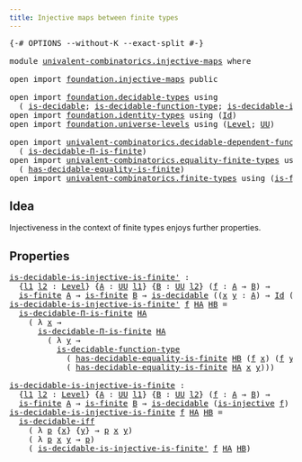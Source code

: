 ```yaml
---
title: Injective maps between finite types
---
```


<pre class="Agda"><a id="61" class="Symbol">{-#</a> <a id="65" class="Keyword">OPTIONS</a> <a id="73" class="Pragma">--without-K</a> <a id="85" class="Pragma">--exact-split</a> <a id="99" class="Symbol">#-}</a>

<a id="104" class="Keyword">module</a> <a id="111" href="univalent-combinatorics.injective-maps.html" class="Module">univalent-combinatorics.injective-maps</a> <a id="150" class="Keyword">where</a>

<a id="157" class="Keyword">open</a> <a id="162" class="Keyword">import</a> <a id="169" href="foundation.injective-maps.html" class="Module">foundation.injective-maps</a> <a id="195" class="Keyword">public</a>

<a id="203" class="Keyword">open</a> <a id="208" class="Keyword">import</a> <a id="215" href="foundation.decidable-types.html" class="Module">foundation.decidable-types</a> <a id="242" class="Keyword">using</a>
  <a id="250" class="Symbol">(</a> <a id="252" href="foundation.decidable-types.html#1828" class="Function">is-decidable</a><a id="264" class="Symbol">;</a> <a id="266" href="foundation.decidable-types.html#4398" class="Function">is-decidable-function-type</a><a id="292" class="Symbol">;</a> <a id="294" href="foundation.decidable-types.html#5464" class="Function">is-decidable-iff</a><a id="310" class="Symbol">)</a>
<a id="312" class="Keyword">open</a> <a id="317" class="Keyword">import</a> <a id="324" href="foundation.identity-types.html" class="Module">foundation.identity-types</a> <a id="350" class="Keyword">using</a> <a id="356" class="Symbol">(</a><a id="357" href="foundation-core.identity-types.html#641" class="Datatype">Id</a><a id="359" class="Symbol">)</a>
<a id="361" class="Keyword">open</a> <a id="366" class="Keyword">import</a> <a id="373" href="foundation.universe-levels.html" class="Module">foundation.universe-levels</a> <a id="400" class="Keyword">using</a> <a id="406" class="Symbol">(</a><a id="407" href="Agda.Primitive.html#597" class="Postulate">Level</a><a id="412" class="Symbol">;</a> <a id="414" href="foundation-core.universe-levels.html#222" class="Primitive">UU</a><a id="416" class="Symbol">)</a>

<a id="419" class="Keyword">open</a> <a id="424" class="Keyword">import</a> <a id="431" href="univalent-combinatorics.decidable-dependent-function-types.html" class="Module">univalent-combinatorics.decidable-dependent-function-types</a> <a id="490" class="Keyword">using</a>
  <a id="498" class="Symbol">(</a> <a id="500" href="univalent-combinatorics.decidable-dependent-function-types.html#2089" class="Function">is-decidable-Π-is-finite</a><a id="524" class="Symbol">)</a>
<a id="526" class="Keyword">open</a> <a id="531" class="Keyword">import</a> <a id="538" href="univalent-combinatorics.equality-finite-types.html" class="Module">univalent-combinatorics.equality-finite-types</a> <a id="584" class="Keyword">using</a>
  <a id="592" class="Symbol">(</a> <a id="594" href="univalent-combinatorics.equality-finite-types.html#1973" class="Function">has-decidable-equality-is-finite</a><a id="626" class="Symbol">)</a>
<a id="628" class="Keyword">open</a> <a id="633" class="Keyword">import</a> <a id="640" href="univalent-combinatorics.finite-types.html" class="Module">univalent-combinatorics.finite-types</a> <a id="677" class="Keyword">using</a> <a id="683" class="Symbol">(</a><a id="684" href="univalent-combinatorics.finite-types.html#3664" class="Function">is-finite</a><a id="693" class="Symbol">)</a>
</pre>
## Idea

Injectiveness in the context of finite types enjoys further properties.

## Properties

<pre class="Agda"><a id="is-decidable-is-injective-is-finite&#39;"></a><a id="805" href="univalent-combinatorics.injective-maps.html#805" class="Function">is-decidable-is-injective-is-finite&#39;</a> <a id="842" class="Symbol">:</a>
  <a id="846" class="Symbol">{</a><a id="847" href="univalent-combinatorics.injective-maps.html#847" class="Bound">l1</a> <a id="850" href="univalent-combinatorics.injective-maps.html#850" class="Bound">l2</a> <a id="853" class="Symbol">:</a> <a id="855" href="Agda.Primitive.html#597" class="Postulate">Level</a><a id="860" class="Symbol">}</a> <a id="862" class="Symbol">{</a><a id="863" href="univalent-combinatorics.injective-maps.html#863" class="Bound">A</a> <a id="865" class="Symbol">:</a> <a id="867" href="foundation-core.universe-levels.html#222" class="Primitive">UU</a> <a id="870" href="univalent-combinatorics.injective-maps.html#847" class="Bound">l1</a><a id="872" class="Symbol">}</a> <a id="874" class="Symbol">{</a><a id="875" href="univalent-combinatorics.injective-maps.html#875" class="Bound">B</a> <a id="877" class="Symbol">:</a> <a id="879" href="foundation-core.universe-levels.html#222" class="Primitive">UU</a> <a id="882" href="univalent-combinatorics.injective-maps.html#850" class="Bound">l2</a><a id="884" class="Symbol">}</a> <a id="886" class="Symbol">(</a><a id="887" href="univalent-combinatorics.injective-maps.html#887" class="Bound">f</a> <a id="889" class="Symbol">:</a> <a id="891" href="univalent-combinatorics.injective-maps.html#863" class="Bound">A</a> <a id="893" class="Symbol">→</a> <a id="895" href="univalent-combinatorics.injective-maps.html#875" class="Bound">B</a><a id="896" class="Symbol">)</a> <a id="898" class="Symbol">→</a>
  <a id="902" href="univalent-combinatorics.finite-types.html#3664" class="Function">is-finite</a> <a id="912" href="univalent-combinatorics.injective-maps.html#863" class="Bound">A</a> <a id="914" class="Symbol">→</a> <a id="916" href="univalent-combinatorics.finite-types.html#3664" class="Function">is-finite</a> <a id="926" href="univalent-combinatorics.injective-maps.html#875" class="Bound">B</a> <a id="928" class="Symbol">→</a> <a id="930" href="foundation.decidable-types.html#1828" class="Function">is-decidable</a> <a id="943" class="Symbol">((</a><a id="945" href="univalent-combinatorics.injective-maps.html#945" class="Bound">x</a> <a id="947" href="univalent-combinatorics.injective-maps.html#947" class="Bound">y</a> <a id="949" class="Symbol">:</a> <a id="951" href="univalent-combinatorics.injective-maps.html#863" class="Bound">A</a><a id="952" class="Symbol">)</a> <a id="954" class="Symbol">→</a> <a id="956" href="foundation-core.identity-types.html#641" class="Datatype">Id</a> <a id="959" class="Symbol">(</a><a id="960" href="univalent-combinatorics.injective-maps.html#887" class="Bound">f</a> <a id="962" href="univalent-combinatorics.injective-maps.html#945" class="Bound">x</a><a id="963" class="Symbol">)</a> <a id="965" class="Symbol">(</a><a id="966" href="univalent-combinatorics.injective-maps.html#887" class="Bound">f</a> <a id="968" href="univalent-combinatorics.injective-maps.html#947" class="Bound">y</a><a id="969" class="Symbol">)</a> <a id="971" class="Symbol">→</a> <a id="973" href="foundation-core.identity-types.html#641" class="Datatype">Id</a> <a id="976" href="univalent-combinatorics.injective-maps.html#945" class="Bound">x</a> <a id="978" href="univalent-combinatorics.injective-maps.html#947" class="Bound">y</a><a id="979" class="Symbol">)</a>
<a id="981" href="univalent-combinatorics.injective-maps.html#805" class="Function">is-decidable-is-injective-is-finite&#39;</a> <a id="1018" href="univalent-combinatorics.injective-maps.html#1018" class="Bound">f</a> <a id="1020" href="univalent-combinatorics.injective-maps.html#1020" class="Bound">HA</a> <a id="1023" href="univalent-combinatorics.injective-maps.html#1023" class="Bound">HB</a> <a id="1026" class="Symbol">=</a>
  <a id="1030" href="univalent-combinatorics.decidable-dependent-function-types.html#2089" class="Function">is-decidable-Π-is-finite</a> <a id="1055" href="univalent-combinatorics.injective-maps.html#1020" class="Bound">HA</a>
    <a id="1062" class="Symbol">(</a> <a id="1064" class="Symbol">λ</a> <a id="1066" href="univalent-combinatorics.injective-maps.html#1066" class="Bound">x</a> <a id="1068" class="Symbol">→</a>
      <a id="1076" href="univalent-combinatorics.decidable-dependent-function-types.html#2089" class="Function">is-decidable-Π-is-finite</a> <a id="1101" href="univalent-combinatorics.injective-maps.html#1020" class="Bound">HA</a>
        <a id="1112" class="Symbol">(</a> <a id="1114" class="Symbol">λ</a> <a id="1116" href="univalent-combinatorics.injective-maps.html#1116" class="Bound">y</a> <a id="1118" class="Symbol">→</a>
          <a id="1130" href="foundation.decidable-types.html#4398" class="Function">is-decidable-function-type</a>
            <a id="1169" class="Symbol">(</a> <a id="1171" href="univalent-combinatorics.equality-finite-types.html#1973" class="Function">has-decidable-equality-is-finite</a> <a id="1204" href="univalent-combinatorics.injective-maps.html#1023" class="Bound">HB</a> <a id="1207" class="Symbol">(</a><a id="1208" href="univalent-combinatorics.injective-maps.html#1018" class="Bound">f</a> <a id="1210" href="univalent-combinatorics.injective-maps.html#1066" class="Bound">x</a><a id="1211" class="Symbol">)</a> <a id="1213" class="Symbol">(</a><a id="1214" href="univalent-combinatorics.injective-maps.html#1018" class="Bound">f</a> <a id="1216" href="univalent-combinatorics.injective-maps.html#1116" class="Bound">y</a><a id="1217" class="Symbol">))</a>
            <a id="1232" class="Symbol">(</a> <a id="1234" href="univalent-combinatorics.equality-finite-types.html#1973" class="Function">has-decidable-equality-is-finite</a> <a id="1267" href="univalent-combinatorics.injective-maps.html#1020" class="Bound">HA</a> <a id="1270" href="univalent-combinatorics.injective-maps.html#1066" class="Bound">x</a> <a id="1272" href="univalent-combinatorics.injective-maps.html#1116" class="Bound">y</a><a id="1273" class="Symbol">)))</a>

<a id="is-decidable-is-injective-is-finite"></a><a id="1278" href="univalent-combinatorics.injective-maps.html#1278" class="Function">is-decidable-is-injective-is-finite</a> <a id="1314" class="Symbol">:</a>
  <a id="1318" class="Symbol">{</a><a id="1319" href="univalent-combinatorics.injective-maps.html#1319" class="Bound">l1</a> <a id="1322" href="univalent-combinatorics.injective-maps.html#1322" class="Bound">l2</a> <a id="1325" class="Symbol">:</a> <a id="1327" href="Agda.Primitive.html#597" class="Postulate">Level</a><a id="1332" class="Symbol">}</a> <a id="1334" class="Symbol">{</a><a id="1335" href="univalent-combinatorics.injective-maps.html#1335" class="Bound">A</a> <a id="1337" class="Symbol">:</a> <a id="1339" href="foundation-core.universe-levels.html#222" class="Primitive">UU</a> <a id="1342" href="univalent-combinatorics.injective-maps.html#1319" class="Bound">l1</a><a id="1344" class="Symbol">}</a> <a id="1346" class="Symbol">{</a><a id="1347" href="univalent-combinatorics.injective-maps.html#1347" class="Bound">B</a> <a id="1349" class="Symbol">:</a> <a id="1351" href="foundation-core.universe-levels.html#222" class="Primitive">UU</a> <a id="1354" href="univalent-combinatorics.injective-maps.html#1322" class="Bound">l2</a><a id="1356" class="Symbol">}</a> <a id="1358" class="Symbol">(</a><a id="1359" href="univalent-combinatorics.injective-maps.html#1359" class="Bound">f</a> <a id="1361" class="Symbol">:</a> <a id="1363" href="univalent-combinatorics.injective-maps.html#1335" class="Bound">A</a> <a id="1365" class="Symbol">→</a> <a id="1367" href="univalent-combinatorics.injective-maps.html#1347" class="Bound">B</a><a id="1368" class="Symbol">)</a> <a id="1370" class="Symbol">→</a>
  <a id="1374" href="univalent-combinatorics.finite-types.html#3664" class="Function">is-finite</a> <a id="1384" href="univalent-combinatorics.injective-maps.html#1335" class="Bound">A</a> <a id="1386" class="Symbol">→</a> <a id="1388" href="univalent-combinatorics.finite-types.html#3664" class="Function">is-finite</a> <a id="1398" href="univalent-combinatorics.injective-maps.html#1347" class="Bound">B</a> <a id="1400" class="Symbol">→</a> <a id="1402" href="foundation.decidable-types.html#1828" class="Function">is-decidable</a> <a id="1415" class="Symbol">(</a><a id="1416" href="foundation.injective-maps.html#1295" class="Function">is-injective</a> <a id="1429" href="univalent-combinatorics.injective-maps.html#1359" class="Bound">f</a><a id="1430" class="Symbol">)</a>
<a id="1432" href="univalent-combinatorics.injective-maps.html#1278" class="Function">is-decidable-is-injective-is-finite</a> <a id="1468" href="univalent-combinatorics.injective-maps.html#1468" class="Bound">f</a> <a id="1470" href="univalent-combinatorics.injective-maps.html#1470" class="Bound">HA</a> <a id="1473" href="univalent-combinatorics.injective-maps.html#1473" class="Bound">HB</a> <a id="1476" class="Symbol">=</a>
  <a id="1480" href="foundation.decidable-types.html#5464" class="Function">is-decidable-iff</a>
    <a id="1501" class="Symbol">(</a> <a id="1503" class="Symbol">λ</a> <a id="1505" href="univalent-combinatorics.injective-maps.html#1505" class="Bound">p</a> <a id="1507" class="Symbol">{</a><a id="1508" href="univalent-combinatorics.injective-maps.html#1508" class="Bound">x</a><a id="1509" class="Symbol">}</a> <a id="1511" class="Symbol">{</a><a id="1512" href="univalent-combinatorics.injective-maps.html#1512" class="Bound">y</a><a id="1513" class="Symbol">}</a> <a id="1515" class="Symbol">→</a> <a id="1517" href="univalent-combinatorics.injective-maps.html#1505" class="Bound">p</a> <a id="1519" href="univalent-combinatorics.injective-maps.html#1508" class="Bound">x</a> <a id="1521" href="univalent-combinatorics.injective-maps.html#1512" class="Bound">y</a><a id="1522" class="Symbol">)</a>
    <a id="1528" class="Symbol">(</a> <a id="1530" class="Symbol">λ</a> <a id="1532" href="univalent-combinatorics.injective-maps.html#1532" class="Bound">p</a> <a id="1534" href="univalent-combinatorics.injective-maps.html#1534" class="Bound">x</a> <a id="1536" href="univalent-combinatorics.injective-maps.html#1536" class="Bound">y</a> <a id="1538" class="Symbol">→</a> <a id="1540" href="univalent-combinatorics.injective-maps.html#1532" class="Bound">p</a><a id="1541" class="Symbol">)</a>
    <a id="1547" class="Symbol">(</a> <a id="1549" href="univalent-combinatorics.injective-maps.html#805" class="Function">is-decidable-is-injective-is-finite&#39;</a> <a id="1586" href="univalent-combinatorics.injective-maps.html#1468" class="Bound">f</a> <a id="1588" href="univalent-combinatorics.injective-maps.html#1470" class="Bound">HA</a> <a id="1591" href="univalent-combinatorics.injective-maps.html#1473" class="Bound">HB</a><a id="1593" class="Symbol">)</a>
</pre>